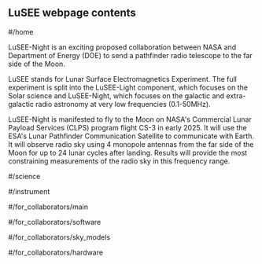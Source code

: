 ## LuSEE webpage contents
#/home

LuSEE-Night is an exciting proposed collaboration between NASA and Department of Energy (DOE) to send a pathfinder radio telescope to the far side of the Moon. 

LuSEE stands for Lunar Surface Electromagnetics Experiment. The full experiment is split into the LuSEE-Light component, which focuses on the Solar science and LuSEE-Night, which focuses on the galactic and extra-galactic radio astronomy at very low frequencies (0.1-50MHz).

LuSEE-Night is manifested to fly to the Moon on NASA's Commercial Lunar Payload Services (CLPS) program flight CS-3 in early 2025. It will use the ESA's Lunar Pathfinder Communication Satellite to communicate with Earth. It will observe radio sky using 4 monopole antennas from the far side of the Moon for up to 24 lunar cycles after landing. Results will provide the most constraining measurements of the radio sky in this frequency range.


#/science

#/instrument

#/for_collaborators/main

#/for_collaborators/software

#/for_collaborators/sky_models

#/for_collaborators/hardware



